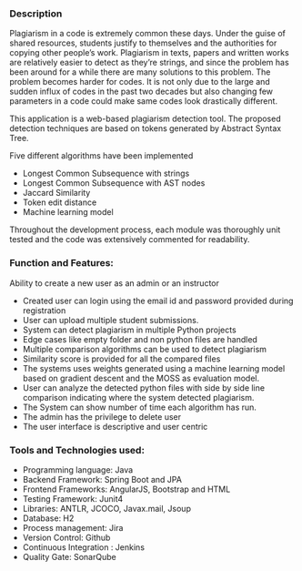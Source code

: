 ### Description

Plagiarism in a code is extremely common these days. Under the guise of shared resources, students justify to themselves and the authorities for copying other people’s work. Plagiarism in texts, papers and written works are relatively easier to detect as they’re strings, and since the problem has been around for a while there are many solutions to this problem. The problem becomes harder for codes. It is not only due to the large and sudden influx of codes in the past two decades but also changing few parameters in a code could make same codes look drastically different.

This application is a web-based plagiarism detection tool. The proposed detection techniques are based on tokens generated by  Abstract Syntax Tree.

Five different algorithms have been implemented
* Longest Common Subsequence with strings
* Longest Common Subsequence with AST nodes
* Jaccard Similarity 
* Token edit distance
* Machine learning model

Throughout the development process, each module was thoroughly unit tested and the code was extensively commented for readability.

### Function and Features:

Ability to create a new user as an admin or an instructor
* Created user can login using the email id and password provided during registration
* User can upload multiple student submissions.
* System can detect plagiarism in multiple Python projects
* Edge cases like empty folder and non python files are handled
* Multiple comparison algorithms can be used to detect plagiarism
* Similarity score is provided for all the compared files
* The systems uses weights generated using a machine learning model based on gradient descent and the MOSS as 
evaluation model.
* User can analyze the detected python files with side by side line comparison indicating where the
system detected plagiarism.
* The System can show number of time each algorithm has run.
* The admin has the privilege to delete user
* The user interface is descriptive and user centric


### Tools and Technologies used:

* Programming language: Java
* Backend Framework: Spring Boot and JPA
* Frontend Frameworks: AngularJS, Bootstrap and HTML
* Testing Framework: Junit4
* Libraries: ANTLR, JCOCO, Javax.mail, Jsoup
* Database: H2
* Process management: Jira
* Version Control: Github
* Continuous Integration : Jenkins
* Quality Gate: SonarQube

